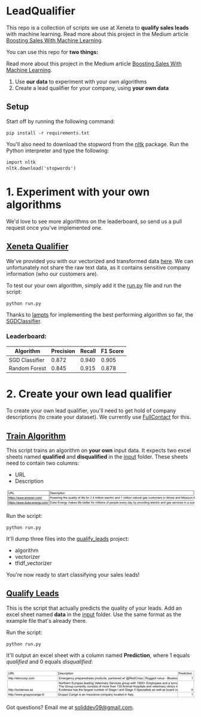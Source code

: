 # LeadQualifier

This repo is a collection of scripts we use at Xeneta to **qualify sales leads** with machine learning. Read more about this project in the Medium article [Boosting Sales With Machine Learning](https://soliddev09.blogspot.com/2023/10/boosting-sales-with-machine-learning.html).

You can use this repo for **two things:**

Read more about this project in the Medium article [Boosting Sales With Machine Learning](https://soliddev09.blogspot.com/2023/10/boosting-sales-with-machine-learning.html).

1. Use **our data** to experiment with your own algorithms
2. Create a lead qualifier for your company, using **your own data**

## Setup

Start off by running the following command:

    pip install -r requirements.txt

You'll also need to download the stopword from the [nltk](http://www.nltk.org/index.html) package. Run the Python interpreter and type the following:

    import nltk
    nltk.download('stopwords')

# 1. Experiment with your own algorithms

We'd love to see more algorithms on the leaderboard, so send us a pull request once you've implemented one.

## [Xeneta Qualifier](https://github.com/ogfan/LeadQualifier/tree/master/xeneta_qualifier)

We've provided you with our vectorized and transformed data [here](https://github.com/ogfan/LeadQualifier/tree/master/xeneta_qualifier/data). We can unfortunately not share the raw text data, as it contains sensitive company information (who our customers are).

To test our your own algorithm, simply add it the [run.py](https://github.com/ogfan/LeadQualifier/blob/master/xeneta_qualifier/run.py) file and run the script:

    python run.py

Thanks to [lampts](https://github.com/lampts) for implementing the best performing algorithm so far, the [SGDClassifier](http://scikit-learn.org/stable/modules/generated/sklearn.linear_model.SGDClassifier.html).

### Leaderboard:

| Algorithm     | Precision     | Recall | F1 Score|
| ------------- |:--------------| :------|:--------|
| SGD Classifier| 0.872         | 0.940  | 0.905   |
| Random Forest | 0.845         | 0.915  | 0.878   |



# 2. Create your own lead qualifier

To create your own lead qualifier, you'll need to get hold of company descriptions (to create your dataset). We currently use [FullContact](https://www.fullcontact.com/developer) for this. 

## [Train Algorithm](https://github.com/ogfan/LeadQualifier/tree/master/train_algorithm)

This script trains an algorithm on **your own** input data. It expects two excel sheets named **qualified** and **disqualified** in the [input](https://github.com/ogfan/LeadQualifier/tree/master/train_algorithm/input) folder. These sheets need to contain two columns:

- URL
- Description

![](https://raw.githubusercontent.com/ogfan/LeadQualifier/master/img/sheet.png)

Run the script:

    python run.py

It'll dump three files into the [qualify_leads](https://github.com/ogfan/LeadQualifier/tree/master/qualify_leads) project:

- algorithm
- vectorizer
- tfidf_vectorizer

You're now ready to start classifying your sales leads!

## [Qualify Leads](https://github.com/ogfan/LeadQualifier/tree/master/qualify_leads)

This is the script that actually predicts the quality of your leads. Add an excel sheet named **data** in the [input](https://github.com/ogfan/LeadQualifier/tree/master/qualify_leads/input) folder. Use the same format as the example file that's already there.

Run the script:

    python run.py

It'll output an excel sheet with a column named **Prediction**, where 1 equals *qualified* and 0 equals *disqualified*:

![](https://raw.githubusercontent.com/ogfan/LeadQualifier/master/img/predictions_sheet.png)

Got questions? Email me at soliddev09@gmail.com.